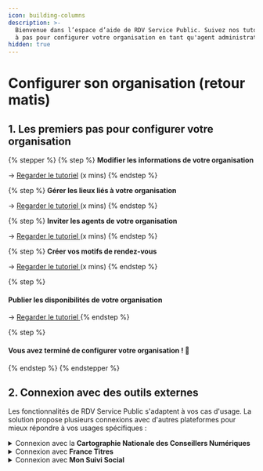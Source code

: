 ```yaml
---
icon: building-columns
description: >-
  Bienvenue dans l’espace d’aide de RDV Service Public. Suivez nos tutoriels pas
  à pas pour configurer votre organisation en tant qu'agent administrateur.
hidden: true
---
```


# Configurer son organisation (retour matis)

## 1. Les premiers pas pour configurer votre organisation

{% stepper %}
{% step %}
**Modifier les informations de votre organisation**

→ [Regarder le tutoriel](https://scribehow.com/shared/Configurez_votre_organisation_sur_RDV_Service_Public__iyJaZ74LRjmcZXAa1IbpGg) (x mins)
{% endstep %}

{% step %}
**Gérer les lieux liés à votre organisation**

→ [Regarder le tutoriel](https://scribehow.com/shared/Configurez_votre_organisation_sur_RDV_Service_Public__iyJaZ74LRjmcZXAa1IbpGg)[ ](https://scribehow.com/shared/Configurez_votre_organisation_sur_RDV_Service_Public__iyJaZ74LRjmcZXAa1IbpGg#e547c8a4)(x mins)
{% endstep %}

{% step %}
**Inviter les agents de votre organisation**

→ [Regarder le tutoriel ](https://scribehow.com/shared/Configurez_votre_organisation_sur_RDV_Service_Public__iyJaZ74LRjmcZXAa1IbpGg)(x mins)
{% endstep %}

{% step %}
**Créer vos motifs de rendez-vous**

→ [Regarder le tutoriel ](https://scribehow.com/shared/Configurez_votre_organisation_sur_RDV_Service_Public__iyJaZ74LRjmcZXAa1IbpGg#5e4bffd7)(x mins)
{% endstep %}

{% step %}
#### **Publier les disponibilités de votre organisation**&#x20;

→ [Regarder le tutoriel ](https://scribehow.com/shared/Configurez_votre_organisation_sur_RDV_Service_Public_DR__Xjgc9TCtSaSmotYxkSguPg)
{% endstep %}

{% step %}
#### Vous avez terminé de configurer votre organisation ! 🎉


{% endstep %}
{% endstepper %}

## 2. Connexion avec des outils externes

Les fonctionnalités de RDV Service Public s'adaptent à vos cas d'usage. La solution propose plusieurs connexions avec d'autres plateformes pour mieux répondre à vos usages spécifiques :&#x20;

<details>

<summary>Connexion avec la <strong>Cartographie Nationale des Conseillers Numériques</strong> </summary>

Blablabla

</details>

<details>

<summary>Connexion avec <strong>France Titres</strong> </summary>

Relier vos motifs RDV Service Public au portail France Titres&#x20;

[➡️ Consulter le tutoriel](https://scribehow.com/shared/Configurez_votre_organisation_sur_RDV_Service_Public_DR__Xjgc9TCtSaSmotYxkSguPg)

</details>

<details>

<summary>Connexion avec <strong>Mon Suivi Social</strong> </summary>

[➡️ Consulter le tutoriel](https://scribehow.com/shared/Configurez_votre_organisation_sur_RDV_Service_Public_DR__Xjgc9TCtSaSmotYxkSguPg)

</details>



